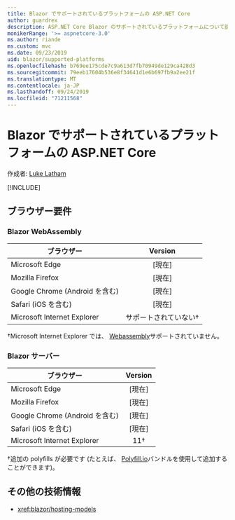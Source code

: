 ```yaml
---
title: Blazor でサポートされているプラットフォームの ASP.NET Core
author: guardrex
description: ASP.NET Core Blazor のサポートされているプラットフォームについて説明します。
monikerRange: '>= aspnetcore-3.0'
ms.author: riande
ms.custom: mvc
ms.date: 09/23/2019
uid: blazor/supported-platforms
ms.openlocfilehash: b769ee175cde7c9a613d7fb70949de129ca428d3
ms.sourcegitcommit: 79eeb17604b536e8f34641d1e6b697fb9a2ee21f
ms.translationtype: MT
ms.contentlocale: ja-JP
ms.lasthandoff: 09/24/2019
ms.locfileid: "71211568"
---
```

# <a name="aspnet-core-blazor-supported-platforms"></a>Blazor でサポートされているプラットフォームの ASP.NET Core

作成者: [Luke Latham](https://github.com/guardrex)

[!INCLUDE[](~/includes/blazorwasm-preview-notice.md)]

## <a name="browser-requirements"></a>ブラウザー要件

### <a name="blazor-webassembly"></a>Blazor WebAssembly

| ブラウザー                          | Version               |
| -------------------------------- | :-------------------: |
| Microsoft Edge                   | [現在]               |
| Mozilla Firefox                  | [現在]               |
| Google Chrome (Android を含む) | [現在]               |
| Safari (iOS を含む)            | [現在]               |
| Microsoft Internet Explorer      | サポートされていない&dagger; |

&dagger;Microsoft Internet Explorer では、 [Webassembly](https://webassembly.org)サポートされていません。

### <a name="blazor-server"></a>Blazor サーバー

| ブラウザー                          | Version    |
| -------------------------------- | :--------: |
| Microsoft Edge                   | [現在]    |
| Mozilla Firefox                  | [現在]    |
| Google Chrome (Android を含む) | [現在]    |
| Safari (iOS を含む)            | [現在]    |
| Microsoft Internet Explorer      | 11&dagger; |

&dagger;追加の polyfills が必要です (たとえば、 [Polyfill.io](https://polyfill.io/v3/)バンドルを使用して追加することができます)。

## <a name="additional-resources"></a>その他の技術情報

* <xref:blazor/hosting-models>
